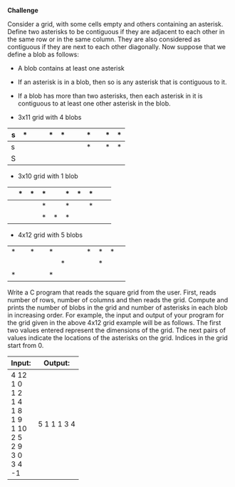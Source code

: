 ﻿
**Challenge**

  

Consider a grid, with some cells empty and others containing an asterisk. Define two asterisks to be contiguous if they are adjacent to each other in the same row or in the same column. They are also considered as contiguous if they are next to each other diagonally. Now suppose that we define a blob as follows:

  

- A blob contains at least one asterisk

- If an asterisk is in a blob, then so is any asterisk that is contiguous to it.

- If a blob has more than two asterisks, then each asterisk in it is contiguous to at least one other asterisk in the blob.

* 3x11 grid with 4 blobs 

| s| *|  |  | *| *|  |  | *|  | *| *|
|--|--|--|--|--|--|--|--|--|--|--|--|
| s|  |  |  |  |  |  |  | *|  | *| *|
| S|  |  |  |  |  |  |  |  |  |  |  |

* 3x10 grid with 1 blob

|  | *| *| *|  | *| *| *|  |  |
|--|--|--|--|--|--|--|--|--|--|
|  |  |  | *|  | *|  | *|  |  |
|  |  |  | *| *| *|  |  |  |  |

* 4x12 grid with 5 blobs

|  |  |  |  |  |  |  |  |  |  |  |  |
|--|--|--|--|--|--|--|--|--|--|--|--|
| *|  | *|  | *|  |  |  | *| *| *|  |
|  |  |  |  |  | *|  |  |  | *|  |  |
| *|  |  |  | *|  |  |  |  |  |  |  |


Write a C program that reads the square grid from the user. First, reads number of rows, number of columns and then reads the grid. Compute and prints the number of blobs in the grid and number of asterisks in each blob in increasing order. For example, the input and output of your program for the grid given in the above 4x12 grid example will be as follows. The first two values entered represent the dimensions of the grid. The next pairs of values indicate the locations of the asterisks on the grid. Indices in the grid start from 0.

  
  
  

|**Input:** |**Output:** |
|--|--|
|4 12 <br> 1 0 <br> 1 2 <br> 1 4 <br> 1 8 <br> 1 9 <br> 1 10 <br> 2 5 <br> 2 9 <br> 3 0 <br> 3 4 <br> -1 |5 1 1 1 3 4 |
